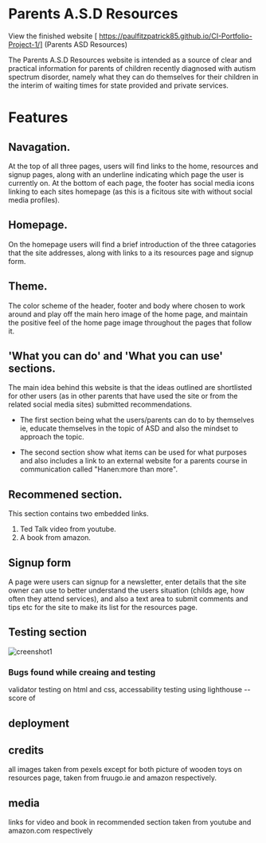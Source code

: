 # Parents A.S.D Resources

View the finished website [ https://paulfitzpatrick85.github.io/CI-Portfolio-Project-1/] (Parents ASD Resources)

The Parents A.S.D Resources website is intended as a source of clear and practical information for parents of children recently diagnosed with autism spectrum disorder, namely what they can do themselves for their children in the interim of waiting times for state provided and private services.

# Features

## Navagation.

At the top of all three pages, users will find links to the home, resources and signup pages, along with an underline indicating which page the user is currently on.
At the bottom of each page, the footer has social media icons linking to each sites homepage (as this is a ficitous site with without social media profiles).

## Homepage.
On the homepage users will find a brief introduction of the three catagories that the site addresses, along with links to a its resources page and signup form.


## Theme.
The color scheme of the header, footer and body where chosen to work around and play off the main hero image of the home page, and maintain the positive feel of the home page image throughout the pages that follow it.

## 'What you can do' and 'What you can use' sections.
The main idea behind this website is that the ideas outlined are shortlisted for other users (as in other parents that have used the site or from the related social media sites) submitted recommendations.
- The first section being what the users/parents can do to by themselves ie, educate themselves in the topic of ASD and also the mindset to approach the topic.

- The second section show what items can be used for what purposes and also includes a link to an external website for a parents course in communication called "Hanen:more than more".

## Recommened section.
This section contains two embedded links. 
1. Ted Talk video from youtube.
2. A book from amazon.

## Signup form

A page were users can signup for a newsletter, enter details that the site owner can use to better understand the users situation (childs age, how often they attend services), and also a text area to submit comments and tips etc for the site to make its list for the resources page.

## Testing section
![creenshot1](assets/css/images/collage.jpg)

### Bugs found while creaing and testing



validator testing  on html and css,
accessability testing using lighthouse --score of 

## deployment

## credits
all images taken from pexels except for both picture of wooden toys on resources page, taken from fruugo.ie and amazon respectively.

## media
links for video and book in recommended section taken from youtube and amazon.com respectively